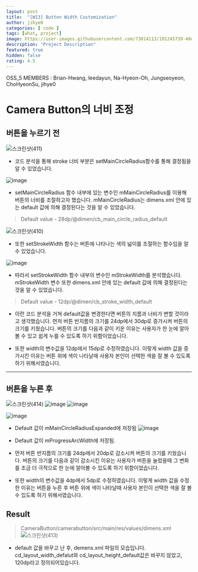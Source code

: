 ```yaml
---   
layout: post   
title:  "[W13] Button Width Customization"   
author: jihye0
categories: [ code ]   
tags: [what, project]
image: https://user-images.githubusercontent.com/73014113/101245739-40dcf300-3752-11eb-9412-fd500bb743a9.png
description: "Project Description"   
featured: true   
hidden: false
rating: 4.5
---   
```


OSS_5 MEMBERS : Brian-Hwang, leedayun, Na-Hyeon-Oh, Jungseoyeon, ChoHyeonSu, jihye0

# Camera Button의 너비 조정

## 버튼을 누르기 전

![스크린샷(411)](https://user-images.githubusercontent.com/73014113/101245739-40dcf300-3752-11eb-9412-fd500bb743a9.png)

* 코드 분석을 통해 stroke 너비 부분은 setMainCircleRadius함수를 통해 결정됨을 알 수 있었습니다. 
 
 ![image](https://user-images.githubusercontent.com/73014113/101247123-b6e55800-375a-11eb-9f2f-7dd6392fd1db.png)
 
* setMainCircleRadius 함수 내부에 있는 변수인 mMainCircleRadius를 이용해 버튼의 너비를 조절하고자 했습니다. 
 mMainCircleRadius는 dimens.xml 안에 있는 default 값에 의해 결정된다는 것을 알 수 있었습니다. 

> Default value - 28dp/@dimen/cb_main_circle_radius_default

![스크린샷(410)](https://user-images.githubusercontent.com/73014113/101245801-bcd73b00-3752-11eb-971c-8278e65bda55.png)

* 또한 setStrokeWidth 함수는 버튼에 나타나는 색의 넓이를 조절하는 함수임을 알 수 있었습니다. 

![image](https://user-images.githubusercontent.com/73014113/101247160-0035a780-375b-11eb-896b-6b67c62a676b.png)

* 따라서 setStrokeWidth 함수 내부의 변수인 mStrokeWidth를 분석했습니다. 
mStrokeWidth 변수 또한 dimens.xml 안에 있는 default 값에 의해 결정된다는 것을 알 수 있었습니다.

> Default value - 12dp/@dimen/cb_stroke_width_default


+ 이런 코드 분석을 거쳐 default값을 변경한다면 버튼의 지름과 너비가 변할 것이라고 생각했습니다. 
먼저 버튼 반지름의 크기를 24dp에서 30dp로 증가시켜 버튼의 크기를 키웠습니다. 
버튼의 크기를 다음과 같이 키운 이유는 사용자가 한 눈에 알아볼 수 있고 쉽게 누를 수 있도록 하기 위함이었습니다. 

+ 또한 width의 변수값을 12dp에서 15dp로 수정하였습니다. 
이렇게 width 값을 증가시킨 이유는 버튼 위에 색이 나타날때 사용자 본인이 선택한 색을 잘 볼 수 있도록 하기 위해서였습니다.

---

## 버튼을 누른 후

![스크린샷(414)](https://user-images.githubusercontent.com/73014113/101245856-163f6a00-3753-11eb-8b52-4d0d76cb4609.png)
![image](https://user-images.githubusercontent.com/73014113/101247400-c9f92780-375c-11eb-9609-ead5ddd442e6.png)
![image](https://user-images.githubusercontent.com/73014113/101247382-b1890d00-375c-11eb-85f2-f7ac04f5f59d.png)

![image](https://user-images.githubusercontent.com/73014113/101249529-9fa96900-3760-11eb-80af-88b516b7b211.png)
+ Default 값이 mMainCircleRadiusExpanded에 저장됨
![image](https://user-images.githubusercontent.com/73014113/101249576-a3d58680-3760-11eb-9c51-e608d608268b.png)
+ Default 값이 mProgressArcWidth에 저장됨. 


+ 먼저 버튼 반지름의 크기를 24dp에서 20dp로 감소시켜 버튼의 크기를 키웠습니다. 
버튼의 크기를 다음과 같이 감소시킨 이유는 사용자가 버튼을 눌렀을때 그 변화를 조금 더 극적으로 한 눈에 알아볼 수 있도록 하기 위함이었습니다. 

+ 또한 width의 변수값을 4dp에서 5dp로 수정하였습니다. 
이렇게 width 값을 수정한 이유는 버튼을 누른 후 버튼 위에 색이 나타날때 사용자 본인이 선택한 색을 잘 볼 수 있도록 하기 위해서였습니다.


## Result

>CameraButton/camerabutton/src/main/res/values/dimens.xml
![스크린샷(413)](https://user-images.githubusercontent.com/73014113/101245922-6e766c00-3753-11eb-8abc-6c0974379545.png)

+ default 값을 바꾸고 난 후, demens.xml 파일의 모습입니다.
cd_layout_width_defalut와 cd_layout_height_default값은 바꾸지 않았고, 120dp라고 정의되어있습니다. 

